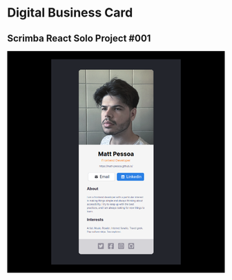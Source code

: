 # Digital Business Card
## Scrimba React Solo Project #001
![project example](public/solo-project-1.png)